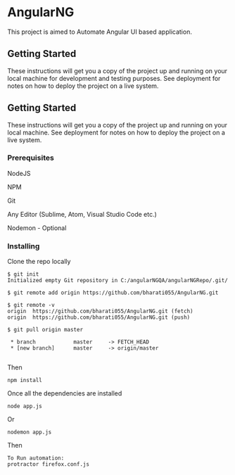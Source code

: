 
# AngularNG

This project is aimed to Automate Angular UI based application.


## Getting Started

These instructions will get you a copy of the project up and running on your local machine for development and testing purposes. See deployment for notes on how to deploy the project on a live system.

## Getting Started

These instructions will get you a copy of the project up and running on your local machine. See deployment for notes on how to deploy the project on a live system.


### Prerequisites

NodeJS

NPM

Git

Any Editor (Sublime, Atom, Visual Studio Code etc.)

Nodemon - Optional

### Installing

Clone the repo locally
```
$ git init
Initialized empty Git repository in C:/angularNGQA/angularNGRepo/.git/

$ git remote add origin https://github.com/bharati055/AngularNG.git

$ git remote -v
origin  https://github.com/bharati055/AngularNG.git (fetch)
origin  https://github.com/bharati055/AngularNG.git (push)

$ git pull origin master

 * branch            master     -> FETCH_HEAD
 * [new branch]      master     -> origin/master


```

Then

```
npm install
```

Once all the dependencies are installed

```
node app.js
```
Or
```
nodemon app.js
```


Then

```
To Run automation:
protractor firefox.conf.js

